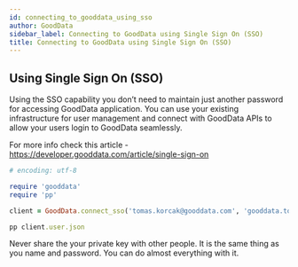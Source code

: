 ```yaml
---
id: connecting_to_gooddata_using_sso
author: GoodData
sidebar_label: Connecting to GoodData using Single Sign On (SSO)
title: Connecting to GoodData using Single Sign On (SSO)
---
```


Using Single Sign On (SSO)
-------

Using the SSO capability you don’t need to maintain just another
password for accessing GoodData application. You can use your existing
infrastructure for user management and connect with GoodData APIs to
allow your users login to GoodData seamlessly.

For more info check this article -
<https://developer.gooddata.com/article/single-sign-on>


```ruby
# encoding: utf-8

require 'gooddata'
require 'pp'

client = GoodData.connect_sso('tomas.korcak@gooddata.com', 'gooddata.tomas.korcak')

pp client.user.json
```

Never share the your private key with other people. It is the same thing
as you name and password. You can do almost everything with it.
